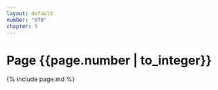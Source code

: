 ```yaml
---
layout: default
number: "078"
chapter: 5
---
```


# Page {{page.number | to_integer}}
{% include page.md %}
